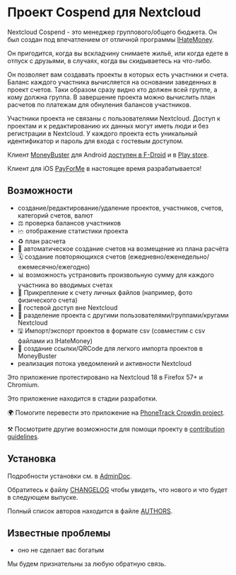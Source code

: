 # Проект Cospend для Nextcloud

Nextcloud Cospend - это менеджер группового/общего бюджета. Он был создан под впечатлением от отличной программы [IHateMoney](https://github.com/spiral-project/ihatemoney/).

Он пригодится, когда вы вскладчину снимаете жильё, или когда едете в отпуск с друзьями, в случаях, когда вы скидываетесь на что-либо.

Он позволяет вам создавать проекты в которых есть участники и счета. Баланс каждого участника вычисляется на основании заведенных в проект счетов. Таки образом сразу видно кто должен всей группе, а кому должна группа. В завершение проекта можно вычислить план расчетов по платежам для обнуления балансов участников.

Участники проекта не связаны с пользователями Nextcloud. Доступ к проектам и к редактированию их данных могут иметь люди и без регистрации в Nextcloud. У каждого проекта есть уникальный идентификатор и пароль для входа с гостевым доступом.

Клиент [MoneyBuster](https://gitlab.com/eneiluj/moneybuster) для Android [ доступен в F-Droid](https://f-droid.org/packages/net.eneiluj.moneybuster/) и в [Play store](https://play.google.com/store/apps/details?id=net.eneiluj.moneybuster).

Клиент для iOS [PayForMe](https://github.com/mayflower/PayForMe) в настоящее время разрабатывается!

## Возможности

* создание/редактирование/удаление проектов, участников, счетов, категорий счетов, валют
* ⚖ проверка балансов участников
* 🗠 отображение статистики проекта
* ♻ план расчета
* 🎇 автоматическое создание счетов на возмещение из плана расчёта
* 🗓 создание повторяющихся счетов (ежедневно/еженедельно/ежемесячно/ежегодно)
* 📊 возможность устрановить произвольную сумму для каждого участника во вводимых счетах
* 🔗 Прикрепление к счету личных файлов (например, фото физического счета)
* 👩 гостевой доступ вне Nextcloud
* 👫 разделение проекта с другими пользователями/группами/кругами Nextcloud
* 🖫 Импорт/экспорт проектов в формате csv (совместим с csv файлами из IHateMoney)
* 🔗 создание ссылки/QRCode для легкого импорта проектов в MoneyBuster
* реализация потока уведомлений и активности Nextcloud

Это приложение протестировано на Nextcloud 18 в Firefox 57+ и Chromium.

Это приложение находится в стадии разработки.

🌍 Помогите перевести это приложение на [PhoneTrack Crowdin project](https://crowdin.com/project/moneybuster).

⚒ Посмотрите другие возможности для помощи проекту в [contribution guidelines](https://gitlab.com/eneiluj/cospend-nc/blob/master/CONTRIBUTING.md).

## Установка

Подробности установки см. в [AdminDoc](https://gitlab.com/eneiluj/cospend-nc/wikis/admindoc).

Обратитесь к файлу [CHANGELOG](https://gitlab.com/eneiluj/cospend-nc/blob/master/CHANGELOG.md#change-log) чтобы увидеть, что нового и что будет в следующем выпуске.

Полный список авторов находится в файле [AUTHORS](https://gitlab.com/eneiluj/cospend-nc/blob/master/AUTHORS.md#authors).

## Известные проблемы

* оно не сделает вас богатым

Мы будем признательны за любую обратную связь.